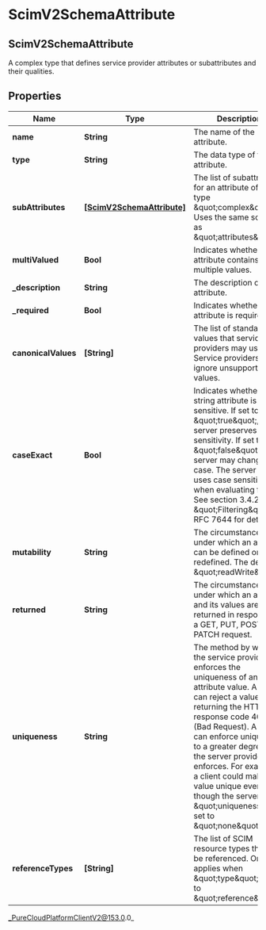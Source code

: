 # ScimV2SchemaAttribute

## ScimV2SchemaAttribute
A complex type that defines service provider attributes or subattributes and their qualities.

## Properties

|Name | Type | Description | Notes|
|------------ | ------------- | ------------- | -------------|
| **name** | **String** | The name of the attribute. | [optional] |
| **type** | **String** | The data type of the attribute. | [optional] |
| **subAttributes** | [**[ScimV2SchemaAttribute]**](ScimV2SchemaAttribute) | The list of subattributes for an attribute of the type \&quot;complex\&quot;. Uses the same schema as \&quot;attributes\&quot;. | [optional] |
| **multiValued** | **Bool** | Indicates whether an attribute contains multiple values. | [optional] |
| **_description** | **String** | The description of the attribute. | [optional] |
| **_required** | **Bool** | Indicates whether an attribute is required. | [optional] |
| **canonicalValues** | **[String]** | The list of standard values that service providers may use. Service providers may ignore unsupported values. | [optional] |
| **caseExact** | **Bool** | Indicates whether a string attribute is case-sensitive. If set to \&quot;true\&quot;, the server preserves case sensitivity. If set to \&quot;false\&quot;, the server may change the case. The server also uses case sensitivity when evaluating filters. See section 3.4.2.2 \&quot;Filtering\&quot; in RFC 7644 for details. | [optional] |
| **mutability** | **String** | The circumstances under which an attribute can be defined or redefined. The default is \&quot;readWrite\&quot;. | [optional] |
| **returned** | **String** | The circumstances under which an attribute and its values are returned in response to a GET, PUT, POST, or PATCH request. | [optional] |
| **uniqueness** | **String** | The method by which the service provider enforces the uniqueness of an attribute value. A server can reject a value by returning the HTTP response code 400 (Bad Request). A client can enforce uniqueness to a greater degree than the server provider enforces. For example, a client could make a value unique even though the server has \&quot;uniqueness\&quot; set to \&quot;none\&quot;. | [optional] |
| **referenceTypes** | **[String]** | The list of SCIM resource types that may be referenced. Only applies when \&quot;type\&quot; is set to \&quot;reference\&quot;. | [optional] |



_PureCloudPlatformClientV2@153.0.0_
